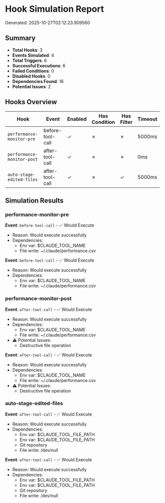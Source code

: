 # Hook Simulation Report

Generated: 2025-10-27T02:12:23.909560

## Summary

- **Total Hooks**: 3
- **Events Simulated**: 4
- **Total Triggers**: 6
- **Successful Executions**: 6
- **Failed Conditions**: 0
- **Disabled Hooks**: 0
- **Dependencies Found**: 16
- **Potential Issues**: 2

## Hooks Overview

| Hook | Event | Enabled | Has Condition | Has Filter | Timeout |
|------|-------|---------|---------------|------------|---------|
| `performance-monitor-pre` | before-tool-call | ✓ | ✗ | ✗ | 5000ms |
| `performance-monitor-post` | after-tool-call | ✓ | ✗ | ✗ | 0ms |
| `auto-stage-edited-files` | after-tool-call | ✓ | ✗ | ✓ | 5000ms |

## Simulation Results

### performance-monitor-pre

**Event**: `before-tool-call` - ✅ Would Execute
- Reason: Would execute successfully
- Dependencies:
  - Env var: $CLAUDE_TOOL_NAME
  - File write: ~/.claude/performance.csv

**Event**: `before-tool-call` - ✅ Would Execute
- Reason: Would execute successfully
- Dependencies:
  - Env var: $CLAUDE_TOOL_NAME
  - File write: ~/.claude/performance.csv

### performance-monitor-post

**Event**: `after-tool-call` - ✅ Would Execute
- Reason: Would execute successfully
- Dependencies:
  - Env var: $CLAUDE_TOOL_NAME
  - File write: ~/.claude/performance.csv
- ⚠️ Potential Issues:
  - Destructive file operation

**Event**: `after-tool-call` - ✅ Would Execute
- Reason: Would execute successfully
- Dependencies:
  - Env var: $CLAUDE_TOOL_NAME
  - File write: ~/.claude/performance.csv
- ⚠️ Potential Issues:
  - Destructive file operation

### auto-stage-edited-files

**Event**: `after-tool-call` - ✅ Would Execute
- Reason: Would execute successfully
- Dependencies:
  - Env var: $CLAUDE_TOOL_FILE_PATH
  - Env var: $CLAUDE_TOOL_FILE_PATH
  - Git repository
  - File write: /dev/null

**Event**: `after-tool-call` - ✅ Would Execute
- Reason: Would execute successfully
- Dependencies:
  - Env var: $CLAUDE_TOOL_FILE_PATH
  - Env var: $CLAUDE_TOOL_FILE_PATH
  - Git repository
  - File write: /dev/null
